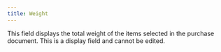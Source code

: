 ```yaml
---
title: Weight
---
```



This field displays the total weight of the items selected in the purchase  document. This is a display field and cannot be edited.
